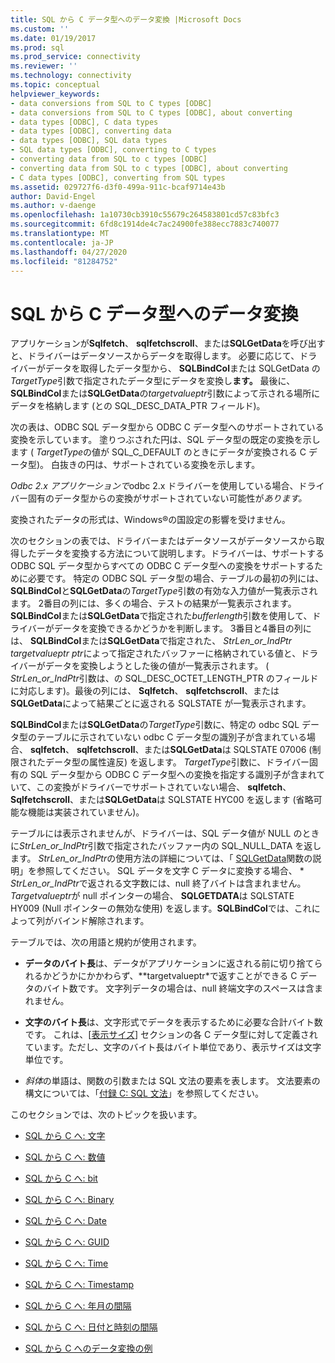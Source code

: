 ```yaml
---
title: SQL から C データ型へのデータ変換 |Microsoft Docs
ms.custom: ''
ms.date: 01/19/2017
ms.prod: sql
ms.prod_service: connectivity
ms.reviewer: ''
ms.technology: connectivity
ms.topic: conceptual
helpviewer_keywords:
- data conversions from SQL to C types [ODBC]
- data conversions from SQL to C types [ODBC], about converting
- data types [ODBC], C data types
- data types [ODBC], converting data
- data types [ODBC], SQL data types
- SQL data types [ODBC], converting to C types
- converting data from SQL to c types [ODBC]
- converting data from SQL to c types [ODBC], about converting
- C data types [ODBC], converting from SQL types
ms.assetid: 029727f6-d3f0-499a-911c-bcaf9714e43b
author: David-Engel
ms.author: v-daenge
ms.openlocfilehash: 1a10730cb3910c55679c264583801cd57c83bfc3
ms.sourcegitcommit: 6fd8c1914de4c7ac24900fe388ecc7883c740077
ms.translationtype: MT
ms.contentlocale: ja-JP
ms.lasthandoff: 04/27/2020
ms.locfileid: "81284752"
---
```

# <a name="converting-data-from-sql-to-c-data-types"></a>SQL から C データ型へのデータ変換
アプリケーションが**Sqlfetch**、 **sqlfetchscroll**、または**SQLGetData**を呼び出すと、ドライバーはデータソースからデータを取得します。 必要に応じて、ドライバーがデータを取得したデータ型から、 **SQLBindCol**または SQLGetData の*TargetType*引数で指定されたデータ型にデータを変換し**ます。** 最後に、 **SQLBindCol**または**SQLGetData**の*targetvalueptr*引数によって示される場所にデータを格納します (との SQL_DESC_DATA_PTR フィールド)。  
  
 次の表は、ODBC SQL データ型から ODBC C データ型へのサポートされている変換を示しています。 塗りつぶされた円は、SQL データ型の既定の変換を示します ( *TargetType*の値が SQL_C_DEFAULT のときにデータが変換される C データ型)。 白抜きの円は、サポートされている変換を示します。  
  
 *Odbc 2.x アプリケーションで*odbc 2.x ドライバーを使用している場合、ドライバー固有のデータ型からの変換がサポートされていない可能性が*あります。*  
  
 変換されたデータの形式は、Windows®の国設定の影響を受けません。  
  
 次のセクションの表では、ドライバーまたはデータソースがデータソースから取得したデータを変換する方法について説明します。ドライバーは、サポートする ODBC SQL データ型からすべての ODBC C データ型への変換をサポートするために必要です。 特定の ODBC SQL データ型の場合、テーブルの最初の列には、 **SQLBindCol**と**SQLGetData**の*TargetType*引数の有効な入力値が一覧表示されます。 2番目の列には、多くの場合、テストの結果が一覧表示されます。 **SQLBindCol**または**SQLGetData**で指定された*bufferlength*引数を使用して、ドライバーがデータを変換できるかどうかを判断します。 3番目と4番目の列には、 **SQLBindCol**または**SQLGetData**で指定された、 *StrLen_or_IndPtr* *targetvalueptr ptr*によって指定されたバッファーに格納されている値と、ドライバーがデータを変換しようとした後の値が一覧表示されます。 ( *StrLen_or_IndPtr*引数は、の SQL_DESC_OCTET_LENGTH_PTR のフィールドに対応します)。最後の列には、 **Sqlfetch**、 **sqlfetchscroll**、または**SQLGetData**によって結果ごとに返される SQLSTATE が一覧表示されます。  
  
 **SQLBindCol**または**SQLGetData**の*TargetType*引数に、特定の odbc SQL データ型のテーブルに示されていない odbc C データ型の識別子が含まれている場合、 **sqlfetch**、 **sqlfetchscroll**、または**SQLGetData**は SQLSTATE 07006 (制限されたデータ型の属性違反) を返します。 *TargetType*引数に、ドライバー固有の SQL データ型から ODBC C データ型への変換を指定する識別子が含まれていて、この変換がドライバーでサポートされていない場合、 **sqlfetch**、 **Sqlfetchscroll**、または**SQLGetData**は SQLSTATE HYC00 を返します (省略可能な機能は実装されていません)。  
  
 テーブルには表示されませんが、ドライバーは、SQL データ値が NULL のときに*StrLen_or_IndPtr*引数で指定されたバッファー内の SQL_NULL_DATA を返します。 *StrLen_or_IndPtr*の使用方法の詳細については、「 [SQLGetData](../../../odbc/reference/syntax/sqlgetdata-function.md)関数の説明」を参照してください。 SQL データを文字 C データに変換する場合、 \* *StrLen_or_IndPtr*で返される文字数には、null 終了バイトは含まれません。 *Targetvalueptr*が null ポインターの場合、 **SQLGETDATA**は SQLSTATE HY009 (Null ポインターの無効な使用) を返します。**SQLBindCol**では、これによって列がバインド解除されます。  
  
 テーブルでは、次の用語と規約が使用されます。  
  
-   **データのバイト長**は、データがアプリケーションに返される前に切り捨てられるかどうかにかかわらず、**targetvalueptr*で返すことができる C データのバイト数です。 文字列データの場合は、null 終端文字のスペースは含まれません。  
  
-   **文字のバイト長**は、文字形式でデータを表示するために必要な合計バイト数です。 これは、[[表示サイズ](../../../odbc/reference/appendixes/display-size.md)] セクションの各 C データ型に対して定義されています。ただし、文字のバイト長はバイト単位であり、表示サイズは文字単位です。  
  
-   *斜体*の単語は、関数の引数または SQL 文法の要素を表します。 文法要素の構文については、「[付録 C: SQL 文法](../../../odbc/reference/appendixes/appendix-c-sql-grammar.md)」を参照してください。  
  
 このセクションでは、次のトピックを扱います。  
  
-   [SQL から C へ: 文字](../../../odbc/reference/appendixes/sql-to-c-character.md)  
  
-   [SQL から C へ: 数値](../../../odbc/reference/appendixes/sql-to-c-numeric.md)  
  
-   [SQL から C へ: bit](../../../odbc/reference/appendixes/sql-to-c-bit.md)  
  
-   [SQL から C へ: Binary](../../../odbc/reference/appendixes/sql-to-c-binary.md)  
  
-   [SQL から C へ: Date](../../../odbc/reference/appendixes/sql-to-c-date.md)  
  
-   [SQL から C へ: GUID](../../../odbc/reference/appendixes/sql-to-c-guid.md)  
  
-   [SQL から C へ: Time](../../../odbc/reference/appendixes/sql-to-c-time.md)  
  
-   [SQL から C へ: Timestamp](../../../odbc/reference/appendixes/sql-to-c-timestamp.md)  
  
-   [SQL から C へ: 年月の間隔](../../../odbc/reference/appendixes/sql-to-c-year-month-intervals.md)  
  
-   [SQL から C へ: 日付と時刻の間隔](../../../odbc/reference/appendixes/sql-to-c-day-time-intervals.md)  
  
-   [SQL から C へのデータ変換の例](../../../odbc/reference/appendixes/sql-to-c-data-conversion-examples.md)
